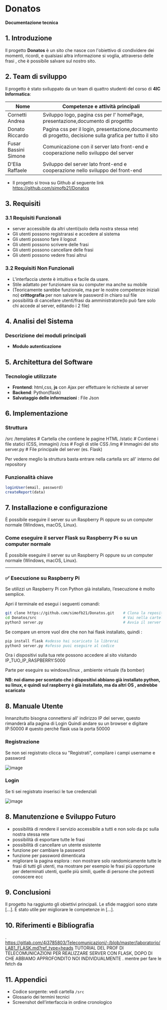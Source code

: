 # Donatos  
**Documentazione tecnica**

## 1. Introduzione  
Il progetto **Donatos** è un sito che nasce con l'obiettivo di condividere dei momenti, ricordi, e qualsiasi altra informazione si voglia, attraverso delle frasi , che è possibile salvare sul nostro sito.

## 2. Team di sviluppo  
Il progetto è stato sviluppato da un team di quattro studenti del corso di **4IC Informatica**:

| Nome                     | Competenze e attività principali   |
|--------------------------|------------------------------------|
|Cornetti Andrea| Sviluppo logo, pagina css per l' homePage, presentazione,documento di progettto|
|Donato Riccardo|Pagina css per il login, presentazione,documento di progetto, decisione sulla grafica per tutto il sito|
|Fusar Bassini Simone| Comunicazione con il server lato front-end e cooperazione nello sviluppo del server|
|D'Elia Raffaele| Sviluppo del server lato front-end e cooperazione nello sviluppo del front-end|

* Il progetto si trova su Github al seguente link https://github.com/simofb21/Donatos 
## 3. Requisiti

### 3.1 Requisiti Funzionali 
- server accessibile da altri utenti(solo della nostra stessa rete)
- Gli utenti possono registrarasi e accedere al sistema
- Gli utenti possono fare il logout
- Gli utenti possono scrivere delle frasi
- Gli utenti possono cancellare delle frasi
- Gli utenti possono vedere frasi altrui

### 3.2 Requisiti Non Funzionali
- L'interfaccia utente è intuitiva e facile da usare.
- Stile adattato per funzionare sia su computer ma anche su mobile
- (Teoricamente sarebbe funzionale, ma per le nostre competenze iniziali no) **crittografia** per non salvare le password in chiaro sul file
- possibilità di cancellare utenti/frasi da amministratore(lo può fare solo chi accede al server, editando i 2 file)

## 4. Analisi del Sistema

### Descrizione dei moduli principali
- **Modulo autenticazione**
  
## 5. Architettura del Software

### Tecnologie utilizzate
- **Frontend**:   html,css, **js**  con Ajax per effettuare le richieste al server
- **Backend**: Python(flask)
- **Salvataggio delle informazioni** : File Json

## 6. Implementazione

### Struttura 
/src
  /templates         # Cartella che contiene le pagine HTML
  /static            # Contiene i file statici (CSS, immagini)
    /css             # Fogli di stile CSS
    /img             # Immagini del sito
  server.py          # File principale del server (es. Flask)

Per vedere meglio la struttura basta entrare nella cartella src all' interno del repository
### Funzionalità chiave
```js
loginUser(email, password)
createReport(data)
```
## 7. Installazione e configurazione
È possibile eseguire il server su un Raspberry Pi oppure su un computer normale (Windows, macOS, Linux).
### Come eseguire il server Flask su Raspberry Pi o su un computer normale

È possibile eseguire il server su un Raspberry Pi oppure su un computer normale (Windows, macOS, Linux).

---

### ✅ Esecuzione su Raspberry Pi

Se utilizzi un Raspberry Pi con Python già installato, l’esecuzione è molto semplice.

Apri il terminale ed esegui i seguenti comandi:

```bash
git clone https://github.com/simofb21/Donatos.git    # Clona la repository
cd Donatos/src                                       # Vai nella cartella del progetto
python3 server.py                                    # Avvia il server
```
Se compare un errore vuol dire che non hai flask installato, quindi :
```bash
pip install flask #adesso hai scaricato la librerai
python3 server.py #afesso puoi eseguire al codice
```
Ora i dispositivi sulla tua rete possono accedere al sito visitando IP_TUO_IP_RASPBERRY:5000

Parte per eseguire su windows/linux  , ambiente virtuale (fa bomber)

**NB: noi diamo per scontato che i dispositivi abbiano già installato python, su linux, e quindi sul raspberry è già installato, ma da altri OS , andrebbe scaricato**

## 8. Manuale Utente
Innanzitutto bisogna connettersi all' indirizzo IP del server, questo rimanderà alla pagina di Login
Quindi andare su un browser e digitare IP:50000  # questo perchè flask usa la porta 50000
### Registrazione  
Se non sei registrato clicca su "Registrati", compilare i campi username e password

![image](https://github.com/user-attachments/assets/7ab5f83c-3a3f-4c30-84fe-a3123c9e2887)

### Login  
Se ti sei registrato inserisci le tue credenziali

![image](https://github.com/user-attachments/assets/e1792ff7-46a8-4fd9-b727-022274c3cf0b)

## 8. Manutenzione e Sviluppo Futuro
- possibilità di rendere il servizio accessibile a tutti e non solo da pc sulla nostra stessa rete
- possibilità di esportare tutte le frasi
- possibilità di cancellare un utente esistente
- funzione per cambiare la password
- funzione per password dimenticata
- migliorare la pagina esplora : non mostrare solo randomicamente tutte le frasi di tutti gli utenti, ma mostrare per esempio le frasi più opportune per determinati utenti, quelle più simili, quelle di  persone che potresti conoscere ecc

## 9. Conclusioni 
Il progetto ha raggiunto gli obiettivi principali. Le sfide maggiori sono state [...]. È stato utile per migliorare le competenze in [...].

## 10. Riferimenti e Bibliografia
 . https://gitlab.com/4i3785803/Telecomunicazioni/-/blob/master/laboratorio/LAB1_FLASK.md?ref_type=heads TUTORIAL DEL PROF DI TELECOMUNICAZIONI PER REALIZZARE SERVER CON FLASK, DOPO DI CHE ABBIAMO APPROFONDITO NOI INDIVIDUALMENTE
 . mentre per fare le fetch da 

## 11. Appendici

- Codice sorgente: vedi cartella `/src`
- Glossario dei termini tecnici
- Screenshot dell’interfaccia in ordine cronologico
